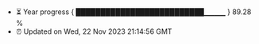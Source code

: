 - ⏳ Year progress { ██████████████████████████▁▁▁▁ } 89.28 %
- ⏰ Updated on Wed, 22 Nov 2023 21:14:56 GMT

